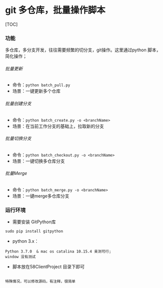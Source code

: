 # git 多仓库，批量操作脚本
[TOC]

### 功能
多仓库，多分支开发，往往需要频繁的切分支，git操作。这里通过python 脚本，简化操作；

###### 批量更新
- 命令：``python batch_pull.py``
- 场景：一键更新多个仓库

###### 批量创建分支
- 命令：``python batch_create.py -o <branchName>``
- 场景：在当前工作分支的基础上，拉取新的分支

###### 批量切换分支
- 命令：``python batch_checkout.py -o <branchName>``
- 场景：一键切换多仓库分支

###### 批量Merge
- 命令：``python batch_merge.py -o <branchName>``
- 场景：一键merge多仓库分支

### 运行环境

- 需要安装 GitPython库

```
sudo pip install gitpython
```
- python 3.x：

```
Python 3.7.0  & mac os catalina 10.15.4 亲测可行;
window 没有测试
```

- 脚本放在58ClientProject 目录下即可


```

特殊情况，可以修改源码，有注释，很简单

```

